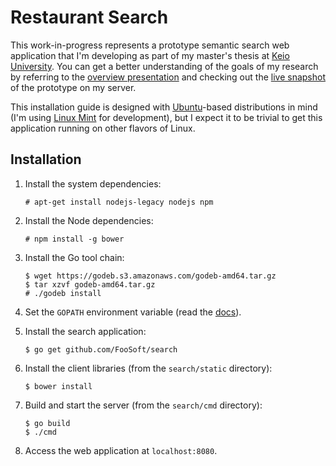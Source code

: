 # Restaurant Search #

This work-in-progress represents a prototype semantic search web application that I'm developing as part of my master's
thesis at [Keio University](http://www.sfc.keio.ac.jp/). You can get a better understanding of the goals of my research
by referring to the [overview presentation](http://foosoft.net/research/search/slides) and checking out the [live
snapshot](http://search.foosoft.net/) of the prototype on my server.

This installation guide is designed with [Ubuntu](http://www.ubuntu.com/)-based distributions in mind (I'm using [Linux
Mint](http://www.linuxmint.com/) for development), but I expect it to be trivial to get this application running on
other flavors of Linux.

## Installation ##

1.  Install the system dependencies:

    ```
    # apt-get install nodejs-legacy nodejs npm
    ```

2.  Install the Node dependencies:

    ```
    # npm install -g bower
    ```

3.  Install the Go tool chain:

    ```
    $ wget https://godeb.s3.amazonaws.com/godeb-amd64.tar.gz
    $ tar xzvf godeb-amd64.tar.gz
    # ./godeb install
    ```

4.  Set the `GOPATH` environment variable (read the [docs](https://github.com/golang/go/wiki/GOPATH)).

5.  Install the search application:

    ```
    $ go get github.com/FooSoft/search
    ```

6.  Install the client libraries (from the `search/static` directory):

    ```
    $ bower install
    ```

7.  Build and start the server (from the `search/cmd` directory):

    ```
    $ go build
    $ ./cmd
    ```

8.  Access the web application at `localhost:8080`.
